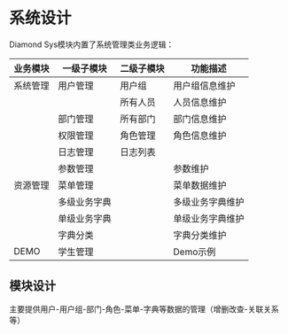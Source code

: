 # 系统设计
Diamond Sys模块内置了系统管理类业务逻辑：

| 业务模块 | 一级子模块       | 二级子模块         |    功能描述            |
| -------- | ------------ | -----------------|------------------- |
| 系统管理 | 用户管理	  | 用户组           | 用户组信息维护   |
|		   |			  | 所有人员         | 人员信息维护   |
|		   | 部门管理	  | 所有部门         | 部门信息维护       |
|		   | 权限管理	  | 角色管理         | 角色信息维护       |
|          | 日志管理	  | 日志列表         |                    |
|          | 参数管理	  |                  |	参数维护				  |
| 资源管理 | 菜单管理     |           |  菜单数据维护                  |
|          | 多级业务字典 |  |          多级业务字典维护          |
|          | 单级业务字典 |  |        单级业务字典维护            |
|          | 字典分类 |  |            字典分类维护        |
| DEMO     | 学生管理     |                  |  Demo示例   |

## 模块设计

主要提供用户-用户组-部门-角色-菜单-字典等数据的管理（增删改查-关联关系等）